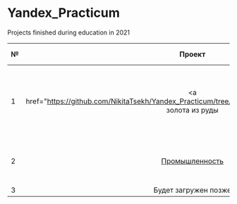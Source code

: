 # Yandex_Practicum
Projects finished during education in 2021

| №   | Проект  | Задачи |  Навыки и инструменты |
| ------------- |:------------------:| ---:|  ----:|
| 1   |  <a href="https://github.com/NikitaTsekh/Yandex_Practicum/tree/main/gold_recovery>Восстановление золота из руды </a>  |  Подготовка модели для предсказания коэффициента восстановления золота из золотосодержащей руды | pandas. slkearn, numpy, dummy_regressor |
| 2   | <a href="https://github.com/NikitaTsekh/Yandex_Practicum/tree/main/final_project"/>Промышленность</a> |Построение модели, предсказывающей финальную температуру стали    | pandas,sklearn,matpotlib |
| 3   | Будет загружен позже   |    |  |



